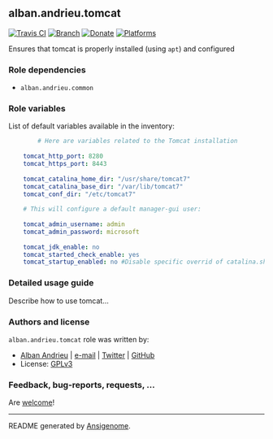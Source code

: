 ## alban.andrieu.tomcat

[![Travis CI](http://img.shields.io/travis/AlbanAndrieu/ansible-tomcat.svg?style=flat)](http://travis-ci.org/AlbanAndrieu/ansible-tomcat) [![Branch](http://img.shields.io/github/tag/AlbanAndrieu/ansible-tomcat.svg?style=flat-square)](https://github.com/AlbanAndrieu/ansible-tomcat/tree/master) [![Donate](https://img.shields.io/gratipay/AlbanAndrieu.svg?style=flat)](https://www.gratipay.com/AlbanAndrieu)  [![Platforms](http://img.shields.io/badge/platforms-debian%20/%20ubuntu-lightgrey.svg?style=flat)](#)

Ensures that tomcat is properly installed (using `apt`) and configured


### Role dependencies

- `alban.andrieu.common`

### Role variables

List of default variables available in the inventory:

```yaml
        # Here are variables related to the Tomcat installation
    
    tomcat_http_port: 8280
    tomcat_https_port: 8443
    
    tomcat_catalina_home_dir: "/usr/share/tomcat7"
    tomcat_catalina_base_dir: "/var/lib/tomcat7"
    tomcat_conf_dir: "/etc/tomcat7"
    
    # This will configure a default manager-gui user:
    
    tomcat_admin_username: admin
    tomcat_admin_password: microsoft
    
    tomcat_jdk_enable: no
    tomcat_started_check_enable: yes
    tomcat_startup_enabled: no #Disable specific overrid of catalina.sh
```


### Detailed usage guide

Describe how to use tomcat...


### Authors and license

`alban.andrieu.tomcat` role was written by:
- [Alban Andrieu](fr.linkedin.com/in/nabla/) | [e-mail](mailto:alban.andrieu@free.fr) | [Twitter](https://twitter.com/AlbanAndrieu) | [GitHub](https://github.com/AlbanAndrieu)
- License: [GPLv3](https://tldrlegal.com/license/gnu-general-public-license-v3-%28gpl-3%29)

### Feedback, bug-reports, requests, ...

Are [welcome](https://github.com/AlbanAndrieu/ansible-tomcat/issues)!

***

README generated by [Ansigenome](https://github.com/nickjj/ansigenome/).
